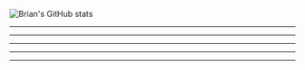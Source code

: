 ![Brian's GitHub stats](https://github-readme-stats.vercel.app/api?username=briangicharu&count_private=true)
<hr>
<hr>
<hr>
<hr>
<hr>
